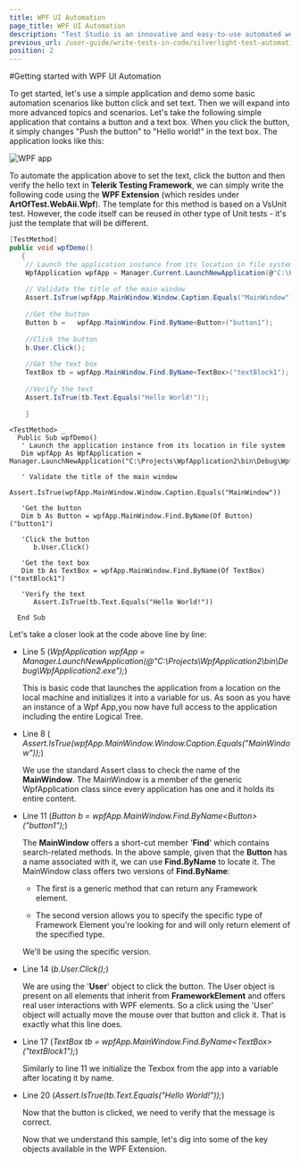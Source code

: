 ```yaml
---
title: WPF UI Automation
page_title: WPF UI Automation
description: "Test Studio is an innovative and easy-to-use automated web, WPF and load testing solution. Test Studio tests support essential technologies like ASP.NET AJAX, Silverlight, PHP and MVC. HTML5, Testing framework, functional testing, performance testing, load testing, exploratory testing, manual testing."
previous_url: /user-guide/write-tests-in-code/silverlight-test-automation/wpf-test-automation.aspx, /user-guide/write-tests-in-code/silverlight-test-automation/wpf-test-automation
position: 2
---
```

#Getting started with WPF UI Automation

To get started, let's use a simple application and demo some basic automation scenarios like button click and set text. Then we will expand into more advanced topics and scenarios. Let's take the following simple application that contains a button and a text box. When you click the button, it simply changes "Push the button" to "Hello world!" in the text box. The application looks like this:

![WPF app][1]

To automate the application above to set the text, click the button and then verify the hello text in **Telerik Testing Framework**, we can simply write the following code using the **WPF Extension** (which resides under **ArtOfTest.WebAii.Wpf**). The template for this method is based on a VsUnit test. However, the code itself can be reused in other type of Unit tests - it's just the template that will be different.

```C#
[TestMethod]
public void wpfDemo()
   {
	// Launch the application instance from its location in file system
    WpfApplication wpfApp = Manager.Current.LaunchNewApplication(@"C:\Projects\WpfApplication2\bin\Debug\WpfApplication2.exe");
   
	// Validate the title of the main window
    Assert.IsTrue(wpfApp.MainWindow.Window.Caption.Equals("MainWindow"));
   
	//Get the button
    Button b =   wpfApp.MainWindow.Find.ByName<Button>("button1");
   
	//Click the button 
    b.User.Click();
   
	//Get the text box
    TextBox tb = wpfApp.MainWindow.Find.ByName<TextBox>("textBlock1");
   
	//Verify the text
    Assert.IsTrue(tb.Text.Equals("Hello World!"));
   
    }
```
```VB
<TestMethod> _
  Public Sub wpfDemo()
   ' Launch the application instance from its location in file system
   Dim wpfApp As WpfApplication = Manager.LaunchNewApplication("C:\Projects\WpfApplication2\bin\Debug\WpfApplication2.exe")
   
   ' Validate the title of the main window
      Assert.IsTrue(wpfApp.MainWindow.Window.Caption.Equals("MainWindow"))
   
   'Get the button
   Dim b As Button = wpfApp.MainWindow.Find.ByName(Of Button)("button1")
   
   'Click the button 
      b.User.Click()
   
   'Get the text box
   Dim tb As TextBox = wpfApp.MainWindow.Find.ByName(Of TextBox)("textBlock1")
   
   'Verify the text
      Assert.IsTrue(tb.Text.Equals("Hello World!"))
   
  End Sub
```


Let's take a closer look at the code above line by line:

* Line 5 (*WpfApplication wpfApp = Manager.LaunchNewApplication(@"C:\Projects\WpfApplication2\bin\Debug\WpfApplication2.exe");*)

	This is basic code that launches the application from a location on the local machine and initializes it into a variable for us. As soon as you have an instance of a Wpf App,you now have full access to the application including the entire Logical Tree. 

* Line 8 ( *Assert.IsTrue(wpfApp.MainWindow.Window.Caption.Equals("MainWindow"));*)

	We use the standard Assert class to check the name of the **MainWindow**. The MainWindow is a member of the generic WpfApplication class since every application has one and it holds its entire content.

* Line 11 (*Button b = wpfApp.MainWindow.Find.ByName\<Button>("button1");*)

	The **MainWindow** offers a short-cut member '**Find**' which contains search-related methods. In the above sample, given that the **Button** has a name associated with it, we can use **Find.ByName** to locate it. The MainWindow class offers two versions of **Find.ByName**:

	* The first is a generic method that can return any Framework element.

	* The second version allows you to specify the specific type of Framework Element you're looking for and will only return element of the specified type.
 
	We'll be using the specific version.

* Line 14 (*b.User.Click();*)

	We are using the '**User**' object to click the button. The User object is present on all elements that inherit from **FrameworkElement** and offers real user interactions with WPF elements. So a click using the 'User' object will actually move the mouse over that button and click it. That is exactly what this line does.

* Line 17 (*TextBox tb = wpfApp.MainWindow.Find.ByName\<TextBox>("textBlock1");*)

	Similarly to line 11 we initialize the Texbox from the app into a variable after locating it by name.

* Line 20 (*Assert.IsTrue(tb.Text.Equals("Hello World!"));*)

	Now that the button is clicked, we need to verify that the message is correct.
 
	Now that we understand this sample, let's dig into some of the key objects available in the WPF Extension.

[1]: /img/testing-framework/write-tests-in-code/silverlight-wpf-automation-wtc/wpf-ui-automation/fig1.png
